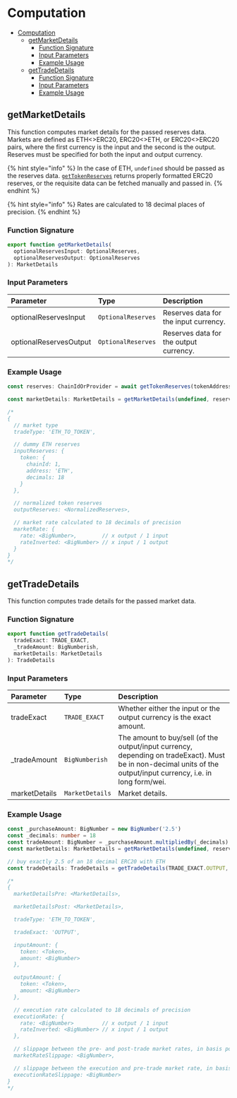 # Computation

- [Computation](#computation)
  - [getMarketDetails](#getmarketdetails)
    - [Function Signature](#function-signature)
    - [Input Parameters](#input-parameters)
    - [Example Usage](#example-usage)
  - [getTradeDetails](#gettradedetails)
    - [Function Signature](#function-signature-1)
    - [Input Parameters](#input-parameters-1)
    - [Example Usage](#example-usage-1)

## getMarketDetails

This function computes market details for the passed reserves data. Markets are defined as ETH<>ERC20, ERC20<>ETH, or ERC20<>ERC20 pairs, where the first currency is the input and the second is the output. Reserves must be specified for both the input and output currency.

{% hint style="info" %}
In the case of ETH, `undefined` should be passed as the reserves data. [`getTokenReserves`](data.md/#getTokenReserves) returns properly formatted ERC20 reserves, or the requisite data can be fetched manually and passed in.
{% endhint %}

{% hint style="info" %}
Rates are calculated to 18 decimal places of precision.
{% endhint %}

### Function Signature

```typescript
export function getMarketDetails(
  optionalReservesInput: OptionalReserves,
  optionalReservesOutput: OptionalReserves
): MarketDetails
```

### Input Parameters

| Parameter              | Type               | Description                            |
| :--------------------- | :----------------- | :------------------------------------- |
| optionalReservesInput  | `OptionalReserves` | Reserves data for the input currency.  |
| optionalReservesOutput | `OptionalReserves` | Reserves data for the output currency. |

### Example Usage

```typescript
const reserves: ChainIdOrProvider = await getTokenReserves(tokenAddress)

const marketDetails: MarketDetails = getMarketDetails(undefined, reserves) // ETH<>ERC20

/*
{
  // market type
  tradeType: 'ETH_TO_TOKEN',

  // dummy ETH reserves
  inputReserves: {
    token: {
      chainId: 1,
      address: 'ETH',
      decimals: 18
    }
  },

  // normalized token reserves
  outputReserves: <NormalizedReserves>,

  // market rate calculated to 18 decimals of precision
  marketRate: {
    rate: <BigNumber>,        // x output / 1 input
    rateInverted: <BigNumber> // x input / 1 output
  }
}
*/
```

## getTradeDetails

This function computes trade details for the passed market data.

### Function Signature

```typescript
export function getTradeDetails(
  tradeExact: TRADE_EXACT,
  _tradeAmount: BigNumberish,
  marketDetails: MarketDetails
): TradeDetails
```

### Input Parameters

| Parameter     | Type               | Description                                                                                                                                                       |
| :------------ | :----------------- | :---------------------------------------------------------------------------------------------------------------------------------------------------------------- |
| tradeExact    | `TRADE_EXACT`      | Whether either the input or the output currency is the exact amount.                                                                                              |
| \_tradeAmount | `BigNumberish`     | The amount to buy/sell (of the output/input currency, depending on tradeExact). Must be in non-decimal units of the output/input currency, i.e. in long form/wei. |
| marketDetails | `MarketDetails`    | Market details.                                                                                                                                                   |

### Example Usage

```typescript
const _purchaseAmount: BigNumber = new BigNumber('2.5')
const _decimals: number = 18
const tradeAmount: BigNumber = _purchaseAmount.multipliedBy(_decimals)
const marketDetails: MarketDetails = getMarketDetails(undefined, reserves) // ETH<>ERC20

// buy exactly 2.5 of an 18 decimal ERC20 with ETH
const tradeDetails: TradeDetails = getTradeDetails(TRADE_EXACT.OUTPUT, tradeAmount, marketDetails)

/*
{
  marketDetailsPre: <MarketDetails>,

  marketDetailsPost: <MarketDetails>,

  tradeType: 'ETH_TO_TOKEN',

  tradeExact: 'OUTPUT',

  inputAmount: {
    token: <Token>,
    amount: <BigNumber>
  },

  outputAmount: {
    token: <Token>,
    amount: <BigNumber>
  },

  // execution rate calculated to 18 decimals of precision
  executionRate: {
    rate: <BigNumber>         // x output / 1 input
    rateInverted: <BigNumber> // x input / 1 output
  },

  // slippage between the pre- and post-trade market rates, in basis points, calculated to 18 decimals of precision
  marketRateSlippage: <BigNumber>,

  // slippage between the execution and pre-trade market rate, in basis points, calculated to 18 decimals of precision
  executionRateSlippage: <BigNumber>
}
*/
```
